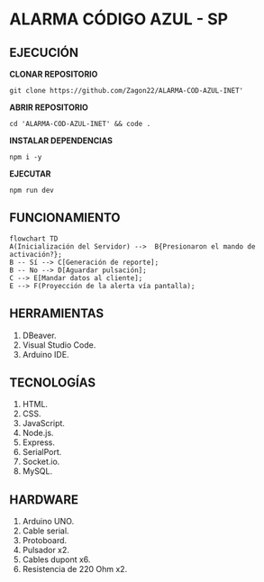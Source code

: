 # ALARMA CÓDIGO AZUL - SP #

## EJECUCIÓN

 <strong>CLONAR REPOSITORIO</strong>

```git clone https://github.com/Zagon22/ALARMA-COD-AZUL-INET'```

 <strong>ABRIR REPOSITORIO</strong>

```cd 'ALARMA-COD-AZUL-INET' && code .```

 <strong>INSTALAR DEPENDENCIAS</strong>

```npm i -y```

 <strong>EJECUTAR</strong>

```npm run dev```

## FUNCIONAMIENTO

```mermaid
flowchart TD
A(Inicialización del Servidor) -->  B{Presionaron el mando de activación?};
B -- Sí --> C[Generación de reporte];
B -- No --> D[Aguardar pulsación];
C --> E[Mandar datos al cliente];
E --> F(Proyección de la alerta vía pantalla);
```

## HERRAMIENTAS

1. DBeaver.
2. Visual Studio Code.
3. Arduino IDE.

## TECNOLOGÍAS

1. HTML.
2. CSS.
3. JavaScript.
4. Node.js.
5. Express.
6. SerialPort.
7. Socket.io.
8. MySQL.

## HARDWARE

1. Arduino UNO.
2. Cable serial.
3. Protoboard.
4. Pulsador x2.
5. Cables dupont x6.
6. Resistencia de 220 Ohm x2.
